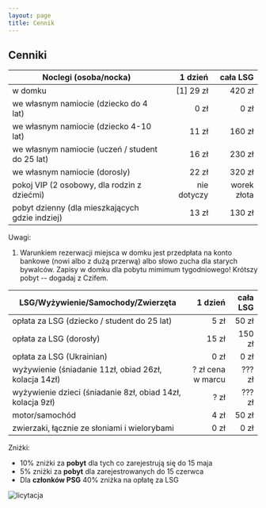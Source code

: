 ```yaml
---
layout: page
title: Cennik
---
```


## Cenniki

| Noclegi (osoba/nocka)                           |     1 dzień |    cała LSG |
| ----------------------------------------------- | ----------: | ----------: |
| w domku                                         |   [1] 29 zł |      420 zł |
| we własnym namiocie (dziecko do 4 lat)          |        0 zł |        0 zł |
| we własnym namiocie (dziecko 4-10 lat)          |       11 zł |      160 zł |
| we własnym namiocie (uczeń / student do 25 lat) |       16 zł |      230 zł |
| we własnym namiocie (dorosly)                   |       22 zł |      320 zł |
| pokoj VIP (2 osobowy, dla rodzin z dziećmi)     | nie dotyczy | worek złota |
| pobyt dzienny (dla mieszkających gdzie indziej) |       13 zł |      130 zł |

Uwagi:  
1. Warunkiem rezerwacji miejsca w domku jest przedpłata na konto bankowe (nowi albo z dużą przerwą) albo słowo zucha dla starych bywalców. Zapisy w domku dla pobytu mimimum tygodniowego! Krótszy pobyt -- dogadaj z Czifem.

| LSG/Wyżywienie/Samochody/Zwierzęta                         | 1 dzień | cała LSG |
| ---------------------------------------------------------- | ------: | -------: |
| opłata za LSG (dziecko / student do 25 lat)                |    5 zł |    50 zł |
| opłata za LSG (dorosły)                                    |   15 zł |   150 zł |
| opłata za LSG (Ukrainian)                                  |    0 zł |     0 zł |
| wyżywienie (śniadanie 11zł, obiad 26zł, kolacja 14zł)      |   ? zł cena w marcu |   ??? zł |
| wyżywienie dzieci (śniadanie 8zł, obiad 14zł, kolacja 9zł) |   ? zł |   ??? zł |
| motor/samochód                                             |    4 zł |    50 zł |
| zwierzaki, łącznie ze słoniami i wielorybami               |    0 zł |     0 zł |

Zniżki:
- 10% zniżki za **pobyt** dla tych co zarejestrują się do 15 maja
- 5% zniżki za **pobyt** dla zarejestrowanych do 15 czerwca
- Dla **członków PSG** 40% zniżka na opłatę za LSG

![licytacja](/public/licytacja.jpg)
